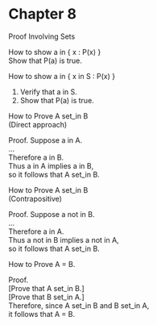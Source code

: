 # Chapter 8     


Proof Involving Sets      


How to show a in { x : P(x) }     
Show that P(a) is true.     


How to show a in { x in S : P(x) }      
1. Verify that a in S.     
2. Show that P(a) is true.     


How to Prove A set_in B      
(Direct approach)      

Proof. Suppose a in A.     
...     
Therefore a in B.      
Thus a in A implies a in B,     
so it follows that A set_in B.     



How to Prove A set_in B      
(Contrapositive)     

Proof. Suppose a not in B.     
...     
Therefore a in A.     
Thus a not in B implies a not in A,     
so it follows that A set_in B.     



How to Prove A = B.     

Proof.     
[Prove that A set_in B.]     
[Prove that B set_in A.]     
Therefore, since A set_in B and B set_in A,      
it follows that A = B.      

